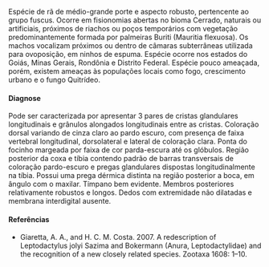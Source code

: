﻿Espécie de rã de médio-grande porte e aspecto robusto, pertencente ao grupo fuscus. Ocorre em fisionomias abertas no bioma Cerrado, naturais ou artificiais, próximos de riachos ou poços temporários com vegetação predominantemente formada por palmeiras Buriti (Mauritia flexuosa). Os machos vocalizam próximos ou dentro de câmaras subterrâneas utilizada para <glossario>ovoposição</glossario>, em ninhos de espuma.
Espécie ocorre nos estados do Goiás, Minas Gerais, Rondônia e Distrito Federal. Espécie pouco ameaçada, porém, existem ameaças às populações locais como fogo, crescimento urbano e o <glossario>fungo Quitrídeo</glossario>.
#### Diagnose
Pode ser caracterizada por apresentar 3 pares de cristas glandulares longitudinais e grânulos alongados longitudinais entre as cristas. Coloração dorsal variando de cinza claro ao pardo escuro, com presença de faixa vertebral longitudinal, dorsolateral e lateral de coloração clara. Ponta do focinho margeada por faixa de cor parda-escura até os glóbulos. Região posterior da coxa e tíbia contendo padrão de barras transversais de coloração pardo-escuro e pregas glandulares dispostas longitudinalmente na tíbia. Possui uma prega dérmica distinta na região posterior a boca, em ângulo com o maxilar. Tímpano bem evidente. Membros posteriores relativamente robustos e longos. Dedos com extremidade não dilatadas e membrana interdigital ausente.
#### Referências
* Giaretta, A. A., and H. C. M. Costa. 2007. A redescription of Leptodactylus jolyi Sazima and Bokermann (Anura, Leptodactylidae) and the recognition of a new closely related species. Zootaxa 1608: 1–10.